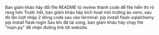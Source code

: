 Ban giám khảo hãy đổi file README từ review thành code để file hiển thị rõ ràng hơn
Trước hết, ban giám khảo hãy kích hoạt môi trường ảo venv, sau đó lần lượt nhập 2 dòng code sau vào terminal:
pip install flask-sqlalchemy
pip install flask-login
Sau khi đã tải xong, ban giám khảo hãy chạy file "main.py" để nhận đường link tới website.
